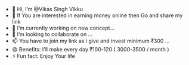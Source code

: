 - 👋 Hi, I’m @Vikas Singh Vikku
- 👀 If You are interested in earning money online then Go and share my link
- 🌱 I’m currently working on new concept...
- 💞️ I’m looking to collaborate on ...
- 📫 You have to join my link as i give and invest minimum ₹300 ...
- 😄 Benefits: I'll make every day ₹100-120 ( 3000-3500 / month )
- ⚡ Fun fact: Enjoy Your life

<!---
8840806474/8840806474 is a ✨ special ✨ repository because its `README.md` (this file) appears on your GitHub profile.
You can click the Preview link to take a look at your changes.
--->

